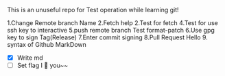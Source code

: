 This is an unuseful repo for Test operation while learning git!

1.Change Remote branch Name
2.Fetch help
2.Test for fetch
4.Test for use ssh key to interactive
5.push remote branch
Test format-patch
6.Use gpg key to sign Tag(Release)
7.Enter commit signing
8.Pull Request
Hello
9. syntax of Github MarkDown
- [X] Write md
- [ ] Set flag
I :eyes: you~~
